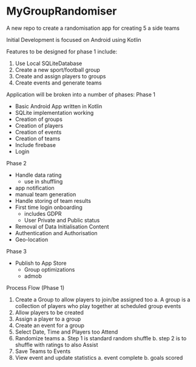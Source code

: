 # MyGroupRandomiser
A new repo to create a randomisation app for creating 5 a side teams

Initial Development is focused on Android using Kotlin

Features to be designed for phase 1 include:
1. Use Local SQLiteDatabase
2. Create a new sport/football group
3. Create and assign players to groups
4. Create events and generate teams

Application will be broken into a number of phases:
Phase 1
- Basic Android App written in Kotlin
- SQLite implementation working
- Creation of groups
- Creation of players
- Creation of events
- Creation of teams
- Include firebase
- Login

Phase 2
- Handle data rating
    - use in shuffling
- app notification
- manual team generation
- Handle storing of team results
- First time login onboarding
    - includes GDPR
    - User Private and Public status
- Removal of Data Initialisation Content
- Authentication and Authorisation
- Geo-location

Phase 3
- Publish to App Store
    - Group optimizations
    - admob


Process Flow (Phase 1)
1. Create a Group to allow players to join/be assigned too
  a. A group is a collection of players who play together at scheduled group events
2. Allow players to be created
3. Assign a player to a group
4. Create an event for a group
5. Select Date, Time and Players too Attend
6. Randomize teams
  a. Step 1 is standard random shuffle
  b. step 2 is to shuffle with ratings to also Assist
7. Save Teams to Events
8. View event and update statistics
  a. event complete
  b. goals scored
